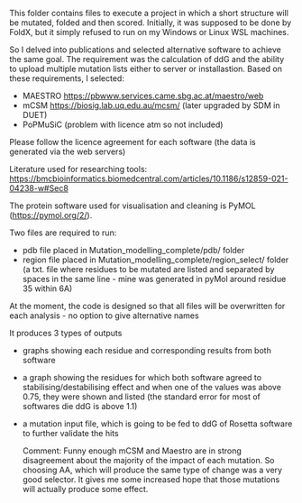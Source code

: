 This folder contains files to execute a project in which a short structure will be mutated, folded and then scored.
Initially, it was supposed to be done by FoldX, but it simply refused to run on my Windows or Linux WSL machines.

So I delved into publications and selected alternative software to achieve the same goal. The requirement was the calculation of ddG and the ability to upload multiple mutation lists either to server or installastion.
Based on these requirements, I selected:
- MAESTRO https://pbwww.services.came.sbg.ac.at/maestro/web
- mCSM https://biosig.lab.uq.edu.au/mcsm/ (later upgraded by SDM in DUET)
- PoPMuSiC (problem with licence atm so not included)

Please follow the licence agreement for each software (the data is generated via the web servers)

Literature used for researching tools:
https://bmcbioinformatics.biomedcentral.com/articles/10.1186/s12859-021-04238-w#Sec8

The protein software used for visualisation and cleaning is PyMOL (https://pymol.org/2/).

Two files are required to run:
- pdb file placed in Mutation_modelling_complete/pdb/ folder
- region file placed in Mutation_modelling_complete/region_select/ folder (a txt. file where residues to be mutated are listed and separated by spaces in the same line - mine was generated in pyMol around residue 35 within 6A)

At the moment, the code is designed so  that all files will be overwritten for each analysis - no option to give alternative names

It produces 3 types of outputs
- graphs showing each residue and corresponding results from both software
- a graph showing the residues for which both software agreed to stabilising/destabilising effect and when one of the values was above 0.75, they were shown and listed (the standard error for most of softwares die ddG is above 1.1)
- a mutation input file, which is going to be fed to ddG of Rosetta software to further validate the hits

  Comment: Funny enough mCSM and Maestro are in strong disagreement about the majority of the impact of each mutation. So choosing AA, which will produce the same type of change was a very good selector. It gives me some increased hope that those mutations will actually produce some effect.
